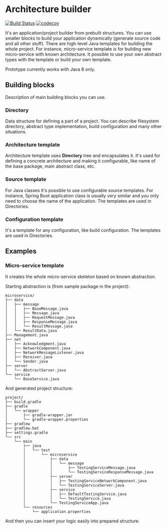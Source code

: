 # Architecture builder

[![Build Status](https://travis-ci.org/dvoraka/architecture-builder.svg?branch=master)](https://travis-ci.org/dvoraka/architecture-builder)
[![codecov](https://codecov.io/gh/dvoraka/architecture-builder/branch/master/graph/badge.svg)](https://codecov.io/gh/dvoraka/architecture-builder)

It's an application/project builder from prebuilt structures. You can use smaller blocks to build your application
dynamically (generate source code and all other stuff). There are high-level Java templates for building the whole
project. For instance, micro-service template is for building new micro-service with known architecture. It possible
to use your own abstract types with the template or build your own template.

Prototype currently works with Java 8 only.

## Building blocks

Description of main building blocks you can use.

### Directory

Data structure for defining a part of a project. You can describe filesystem directory, abstract type implementation,
build configuration and many other situations.

### Architecture template

Architecture template uses **Directory** tree and encapsulates it. It's used for defining a concrete architecture and
making it configurable, like name of the base package, main abstract class, etc.

### Source template

For Java classes it's possible to use configurable source templates. For instance, Spring Boot application class
is usually very similar and you only need to choose the name of the application. The templates are used in Directories.

### Configuration template

It's a template for any configuration, like build configuration. The templates are used in Directories.

## Examples

### Micro-service template

It creates the whole micro-service skeleton based on known abstraction.

Starting abstraction is (from sample package in the project):
```
microservice/
├── data
│   ├── message
│   │   ├── BaseMessage.java
│   │   ├── Message.java
│   │   ├── RequestMessage.java
│   │   ├── ResponseMessage.java
│   │   └── ResultMessage.java
│   └── ResultData.java
├── Management.java
├── net
│   ├── Acknowledgment.java
│   ├── NetworkComponent.java
│   ├── NetworkMessageListener.java
│   ├── Receiver.java
│   └── Sender.java
├── server
│   └── AbstractServer.java
└── service
    └── BaseService.java
```

And generated project structure:

```
project/
├── build.gradle
├── gradle
│   └── wrapper
│       ├── gradle-wrapper.jar
│       └── gradle-wrapper.properties
├── gradlew
├── gradlew.bat
├── settings.gradle
└── src
    └── main
        ├── java
        │   └── test
        │       └── microservice
        │           ├── data
        │           │   └── message
        │           │       ├── TestingServiceMessage.java
        │           │       └── TestingServiceResponseMessage.java
        │           ├── server
        │           │   ├── TestingServiceNetworkComponent.java
        │           │   └── TestingServiceServer.java
        │           ├── service
        │           │   ├── DefaultTestingService.java
        │           │   └── TestingService.java
        │           └── TestingServiceApp.java
        └── resources
            └── application.properties
```

And then you can insert your logic easily into prepared structure.
